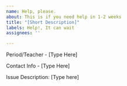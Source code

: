 ```yaml
---
name: Help, please.
about: This is if you need help in 1-2 weeks
title: "[Short Description]"
labels: Help!, It can wait
assignees: ''

---
```


Period/Teacher - [Type Here]

Contact Info - [Type Here]

Issue Description:
[Type here]
